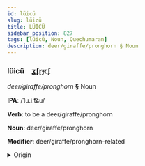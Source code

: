 ```yaml
---
id: lüicü
slug: lüicü
title: LÜİCÜ
sidebar_position: 827
tags: [lüicü, Noun, Quechumaran]
description: deer/giraffe/pronghorn § Noun
---
```


### lüicü&emsp;<span kind="abugida">ʓʄɽɟꞇʄ</span>

*deer/giraffe/pronghorn* **§** Noun

**IPA**: /ˈlu.i.t͡ɕu/

**Verb**: to be a deer/giraffe/pronghorn

**Noun**: deer/giraffe/pronghorn

**Modifier**: deer/giraffe/pronghorn-related

<details>
    <summary>Origin</summary>
    Quechua, Ayacucho luychu /lu.i.tʃu/<br/>
    <em>Quechumaran Language Family</em>
</details>